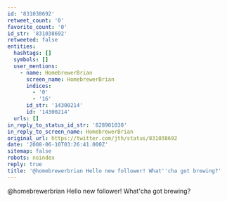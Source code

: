 ```yaml
---
id: '831038692'
retweet_count: '0'
favorite_count: '0'
id_str: '831038692'
retweeted: false
entities:
  hashtags: []
  symbols: []
  user_mentions:
    - name: HomebrewerBrian
      screen_name: HomebrewerBrian
      indices:
        - '0'
        - '16'
      id_str: '14300214'
      id: '14300214'
  urls: []
in_reply_to_status_id_str: '828901030'
in_reply_to_screen_name: HomebrewerBrian
original_url: https://twitter.com/jth/status/831038692
date: '2008-06-10T03:26:41.000Z'
sitemap: false
robots: noindex
reply: true
title: '@homebrewerbrian Hello new follower! What''cha got brewing?'
---
```


@homebrewerbrian Hello new follower! What'cha got brewing?